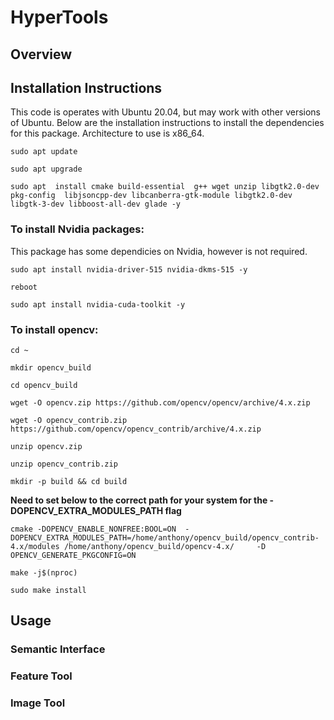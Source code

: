 # HyperTools
## Overview
## Installation Instructions
This code is operates with Ubuntu 20.04, but may work with other versions of Ubuntu.
Below are the installation instructions to install the dependencies for this package. Architecture to use is x86_64.

`sudo apt update`

`sudo apt upgrade`

`sudo apt  install cmake build-essential  g++ wget unzip libgtk2.0-dev pkg-config  libjsoncpp-dev libcanberra-gtk-module libgtk2.0-dev libgtk-3-dev libboost-all-dev glade -y`

### To install Nvidia packages:
 This package has some dependicies on Nvidia, however is not required.

`sudo apt install nvidia-driver-515 nvidia-dkms-515 -y `

`reboot`

`sudo apt install nvidia-cuda-toolkit -y`

### To install opencv:

`cd ~`

`mkdir opencv_build`

`cd opencv_build`

`wget -O opencv.zip https://github.com/opencv/opencv/archive/4.x.zip`

`wget -O opencv_contrib.zip https://github.com/opencv/opencv_contrib/archive/4.x.zip`

`unzip opencv.zip`

`unzip opencv_contrib.zip`

`mkdir -p build && cd build`

**Need to set below to the correct path for your system for the -DOPENCV_EXTRA_MODULES_PATH flag**

`cmake -DOPENCV_ENABLE_NONFREE:BOOL=ON  -DOPENCV_EXTRA_MODULES_PATH=/home/anthony/opencv_build/opencv_contrib-4.x/modules /home/anthony/opencv_build/opencv-4.x/     -D OPENCV_GENERATE_PKGCONFIG=ON `

`make -j$(nproc)`

`sudo make install`

## Usage

### Semantic Interface
### Feature Tool
### Image Tool

